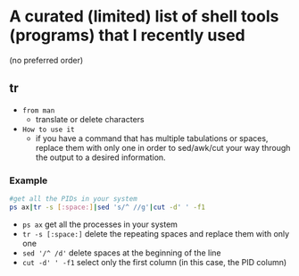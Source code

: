 # A curated (limited) list of shell tools (programs) that I recently used
(no preferred order)

## tr
- `from man` 
  - translate or delete characters
- `How to use it` 
  - if you have a command that has multiple tabulations or spaces, replace them with only one in order to sed/awk/cut your way through the output to a desired information.
### Example
```sh
#get all the PIDs in your system
ps ax|tr -s [:space:]|sed 's/^ //g'|cut -d' ' -f1
```
- `ps ax` get all the processes in your system
- `tr -s [:space:]` delete the repeating spaces and replace them with only one
- `sed '/^ /d'` delete spaces at the beginning of the line
- `cut -d' ' -f1` select only the first column (in this case, the PID column)
